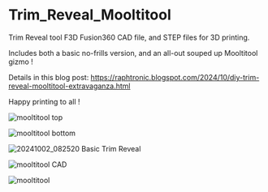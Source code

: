 # Trim_Reveal_Mooltitool

Trim Reveal tool F3D Fusion360 CAD file, and STEP files for 3D printing.

Includes both a basic no-frills version, and an all-out souped up Mooltitool gizmo !

Details in this blog post: https://raphtronic.blogspot.com/2024/10/diy-trim-reveal-mooltitool-extravaganza.html

Happy printing to all !

![mooltitool top](https://github.com/user-attachments/assets/b1c4a5b4-41a4-459b-93d2-0e72c9694420)

![mooltitool bottom](https://github.com/user-attachments/assets/8358e7fe-9452-4eb1-9201-c44ebfb819fb)

![20241002_082520 Basic Trim Reveal](https://github.com/user-attachments/assets/b1cc9350-dbf9-4d50-b3f4-303a8a51bff2)

![mooltitool CAD](https://github.com/user-attachments/assets/9340717b-8f87-41c4-b7a7-efe6e350ca0a)

![mooltitool](https://github.com/user-attachments/assets/c27fef2e-7e2b-40c7-8f07-b65099e76891)
